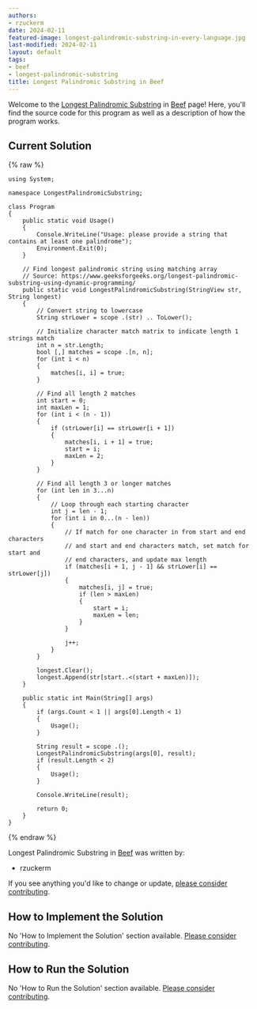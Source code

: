 ```yaml
---
authors:
- rzuckerm
date: 2024-02-11
featured-image: longest-palindromic-substring-in-every-language.jpg
last-modified: 2024-02-11
layout: default
tags:
- beef
- longest-palindromic-substring
title: Longest Palindromic Substring in Beef
---
```


Welcome to the [Longest Palindromic Substring](https://sampleprograms.io/projects/longest-palindromic-substring) in [Beef](https://sampleprograms.io/languages/beef) page! Here, you'll find the source code for this program as well as a description of how the program works.

## Current Solution

{% raw %}

```beef
using System;

namespace LongestPalindromicSubstring;

class Program
{
    public static void Usage()
    {
        Console.WriteLine("Usage: please provide a string that contains at least one palindrome");
        Environment.Exit(0);
    }

    // Find longest palindromic string using matching array
    // Source: https://www.geeksforgeeks.org/longest-palindromic-substring-using-dynamic-programming/
    public static void LongestPalindromicSubstring(StringView str, String longest)
    {
        // Convert string to lowercase
        String strLower = scope .(str) .. ToLower();

        // Initialize character match matrix to indicate length 1 strings match
        int n = str.Length;
        bool [,] matches = scope .[n, n];
        for (int i < n)
        {
            matches[i, i] = true;
        }

        // Find all length 2 matches
        int start = 0;
        int maxLen = 1;
        for (int i < (n - 1))
        {
            if (strLower[i] == strLower[i + 1])
            {
                matches[i, i + 1] = true;
                start = i;
                maxLen = 2;
            }
        }

        // Find all length 3 or longer matches
        for (int len in 3...n)
        {
            // Loop through each starting character
            int j = len - 1;
            for (int i in 0...(n - len))
            {
                // If match for one character in from start and end characters
                // and start and end characters match, set match for start and
                // end characters, and update max length
                if (matches[i + 1, j - 1] && strLower[i] == strLower[j])
                {
                    matches[i, j] = true;
                    if (len > maxLen)
                    {
                        start = i;
                        maxLen = len;
                    }
                }

                j++;
            }
        }

        longest.Clear();
        longest.Append(str[start..<(start + maxLen)]);
    }

    public static int Main(String[] args)
    {
        if (args.Count < 1 || args[0].Length < 1)
        {
            Usage();
        }

        String result = scope .();
        LongestPalindromicSubstring(args[0], result);
        if (result.Length < 2)
        {
            Usage();
        }

        Console.WriteLine(result);

        return 0;
    }
}

```

{% endraw %}

Longest Palindromic Substring in [Beef](https://sampleprograms.io/languages/beef) was written by:

- rzuckerm

If you see anything you'd like to change or update, [please consider contributing](https://github.com/TheRenegadeCoder/sample-programs).

## How to Implement the Solution

No 'How to Implement the Solution' section available. [Please consider contributing](https://github.com/TheRenegadeCoder/sample-programs-website).

## How to Run the Solution

No 'How to Run the Solution' section available. [Please consider contributing](https://github.com/TheRenegadeCoder/sample-programs-website).